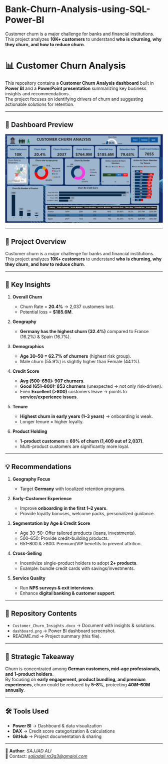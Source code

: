 # Bank-Churn-Analysis-using-SQL-Power-BI
Customer churn is a major challenge for banks and financial institutions.  
This project analyzes **10K+ customers** to understand **who is churning, why they churn, and how to reduce churn**.

# 📊 Customer Churn Analysis

This repository contains a **Customer Churn Analysis dashboard** built in **Power BI** and a **PowerPoint presentation** summarizing key business insights and recommendations.  
The project focuses on identifying drivers of churn and suggesting actionable solutions for retention.

---

## 📸 Dashboard Preview
![Customer Churn Dashboard](dashboard.png)


---

## 🚀 Project Overview
Customer churn is a major challenge for banks and financial institutions.  
This project analyzes **10K+ customers** to understand **who is churning, why they churn, and how to reduce churn**.

---

## 📌 Key Insights
1. **Overall Churn**
   - Churn Rate = **20.4%** → 2,037 customers lost.
   - Potential loss = **$185.6M**.

2. **Geography**
   - **Germany has the highest churn (32.4%)** compared to France (16.2%) & Spain (16.7%).

3. **Demographics**
   - **Age 30–50 = 62.7% of churners** (highest risk group).
   - Male churn (55.9%) is slightly higher than Female (44.1%).

4. **Credit Score**
   - **Avg (500–650): 907 churners**.
   - **Good (651–800): 853 churners** (unexpected → not only risk-driven).
   - Even **Excellent (>800)** customers leave → points to **service/experience issues**.

5. **Tenure**
   - **Highest churn in early years (1–3 years)** → onboarding is weak.
   - Longer tenure = higher loyalty.

6. **Product Holding**
   - **1-product customers = 69% of churn (1,409 out of 2,037)**.
   - Multi-product customers are significantly more loyal.

---

## 💡 Recommendations
1. **Geography Focus**
   - Target **Germany** with localized retention programs.

2. **Early-Customer Experience**
   - Improve **onboarding in the first 1–2 years**.
   - Provide loyalty bonuses, welcome packs, personalized guidance.

3. **Segmentation by Age & Credit Score**
   - Age 30–50: Offer tailored products (loans, investments).
   - 500–650: Provide credit-building products.
   - 651–800 & >800: Premium/VIP benefits to prevent attrition.

4. **Cross-Selling**
   - Incentivize single-product holders to adopt **2+ products**.
   - Example: bundle credit cards with savings/investments.

5. **Service Quality**
   - Run **NPS surveys & exit interviews**.
   - Enhance **digital banking & customer support**.

---

## 📂 Repository Contents
- `Customer_Churn_Insights.docx` → Document with insights & solutions.
- `dashboard.png` → Power BI dashboard screenshot.
- README.md → Project summary (this file).

---

## 📌 Strategic Takeaway
Churn is concentrated among **German customers, mid-age professionals, and 1-product holders**.  
By focusing on **early engagement, product bundling, and premium experiences**, churn could be reduced by **5–8%**, protecting **$40M–$60M annually**.

---

## 🛠️ Tools Used
- **Power BI** → Dashboard & data visualization
- **DAX** → Credit score categorization & calculations
- **GitHub** → Project documentation & sharing

---

👤 **Author**: *SAJJAD ALI*  
📧 Contact: *sajjadali.ra3g3@gmaiol.com*
